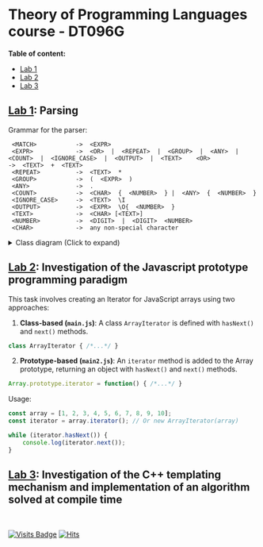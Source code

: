 # Theory of Programming Languages course - DT096G

 **Table of content:**
 - [Lab 1](#item-one)
 - [Lab 2](#item-two)
 - [Lab 3](#item-three)

<a id="item-one"></a>
## [Lab 1](/L1_PARSING): Parsing

Grammar for the parser:
```
 <MATCH>           ->  <EXPR>
 <EXPR>            ->  <OR>  |  <REPEAT>  |  <GROUP>  |  <ANY>  |  <COUNT>  |  <IGNORE_CASE>  |  <OUTPUT>  |  <TEXT>    <OR>              ->  <TEXT>  +  <TEXT>
 <REPEAT>          ->  <TEXT>  *
 <GROUP>           ->  (  <EXPR>  )
 <ANY>             ->  .
 <COUNT>           ->  <CHAR>  {  <NUMBER>  } |  <ANY>  {  <NUMBER>  }
 <IGNORE_CASE>     ->  <TEXT>  \I
 <OUTPUT>          ->  <EXPR>  \O{  <NUMBER>  }
 <TEXT>            ->  <CHAR> [<TEXT>]
 <NUMBER>          ->  <DIGIT>  |  <DIGIT>  <NUMBER>
 <CHAR>            ->  any non-special character 
```


<details>
  <summary>Class diagram (Click to expand)</summary>
 
```mermaid
classDiagram
op --> char_op
op --> text_op
op --> expr_op
op --> match_op
op --> group_op
op --> or_op
char_op --> any_op
char_op --> ignore_case_op
op : bool eval(it first, it last)
op : void add(op child)
op : vector<op *> children
char_op : bool eval(it first, it last) override
char_op : character char
text_op : bool eval(it first, it last) override
text_op : string text
expr_op : bool eval(it first, it last) override
match_op : bool eval(it first, it last) override
group_op : bool eval(it first, it last) override
or_op : bool eval(it first, it last) override
or_op : int last_evaluated_child
any_op : bool eval(it first, it last) override
ignore_case_op : bool eval(it first, it last) override
```
</details>

<a id="item-two"></a>
## [Lab 2](/L2_JS): Investigation of the Javascript prototype programming paradigm

This task involves creating an Iterator for JavaScript arrays using two approaches:

1. **Class-based (`main.js`)**: A class `ArrayIterator` is defined with `hasNext()` and `next()` methods.

```javascript
class ArrayIterator { /*...*/ }
```

2. **Prototype-based (`main2.js`)**: An `iterator` method is added to the Array prototype, returning an object with `hasNext()` and `next()` methods.

```javascript
Array.prototype.iterator = function() { /*...*/ }
```

Usage:

```javascript
const array = [1, 2, 3, 4, 5, 6, 7, 8, 9, 10];
const iterator = array.iterator(); // Or new ArrayIterator(array)

while (iterator.hasNext()) {
    console.log(iterator.next());
}
```

<a id="item-three"></a>
## [Lab 3](/L3_CPP): Investigation of the C++ templating mechanism and implementation of an algorithm solved at compile time


<br>

[![Visits Badge](https://badges.pufler.dev/visits/bl4ckswordsman/DT096G/)](https://github.com/bl4ckswordsman/DT096G/)
[![Hits](https://hits.seeyoufarm.com/api/count/incr/badge.svg?url=https%3A%2F%2Fgithub.com%2Fbl4ckswordsman%2FDT096G&count_bg=%2379C83D&title_bg=%23555555&icon=&icon_color=%23E7E7E7&title=Daily+hits&edge_flat=false)](https://hits.seeyoufarm.com/api/count/graph/dailyhits.svg?url=https://github.com/bl4ckswordsman/DT096G) <!-- 2024-02-14 -->

